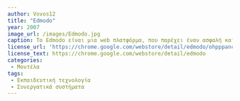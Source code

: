 ```yaml
---
author: Vovos12
title: "Edmodo"
year: 2007
image_url: /images/Edmodo.jpg
caption: Το Edmodo είναι μια web πλατφόρμα, που παρέχει έναν ασφαλή και εύκολο τρόπο σύνδεσης και συνεργασίας μεταξύ μαθητών και εκπαιδευτικών. Η πλατφόρμα διαθέτει ποικίλα εργαλεία και δυνατότητες όπως η δημοσίευση εκπαιδευτικού περιεχομένου και υλικού. Τέλος, η πλατφόρμα έχει ως στόχο να εξοικειώσει τα παιδιά με τα κοινωνικά δίκτυα, καθώς και τους δείξει και ένα νέο "μονοπάτι" διδασκαλίας.
license_url: 'https://chrome.google.com/webstore/detail/edmodo/ohpppancgeopfjndlaodikbinmkepfml?hl=el'
license_text: https://chrome.google.com/webstore/detail/edmodo
categories:
 - Μοντέλα
tags:
 - Εκπαιδευτική τεχνολογία
 - Συνεργατικά συστήματα
---
```

